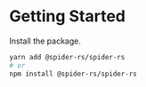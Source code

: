 # Getting Started

Install the package.

```sh
yarn add @spider-rs/spider-rs
# or
npm install @spider-rs/spider-rs
```
